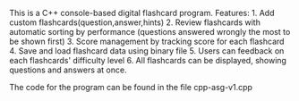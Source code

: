 This is a C++ console-based digital flashcard program. 
Features:
    1. Add custom flashcards(question,answer,hints)
    2. Review flashcards with automatic sorting by performance (questions answered wrongly the most to be shown first)
    3. Score management by tracking score for each flashcard
    4. Save and load flashcard data using binary file 
    5. Users can feedback on each flashcards' difficulty level
    6. All flashcards can be displayed, showing questions and answers at once. 

The code for the program can be found in the file cpp-asg-v1.cpp
